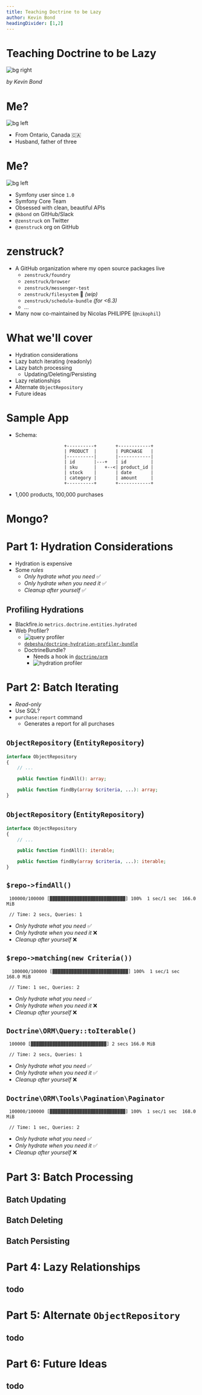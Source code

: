 ```yaml
---
title: Teaching Doctrine to be Lazy
author: Kevin Bond
headingDivider: [1,2]
---
```


# Teaching Doctrine to be Lazy

<!--
_footer: 'Image Credit: Sébastien Lavalaye'
_class: lead
-->

![bg right](https://images.unsplash.com/photo-1570314032164-6a08c8fa63d2?ixlib=rb-4.0.3&ixid=MnwxMjA3fDB8MHxwaG90by1wYWdlfHx8fGVufDB8fHx8&auto=format&fit=crop&w=687&q=80)

_by Kevin Bond_

# Me?

![bg left](slides/kids.jpg)

- From Ontario, Canada :canada:
- Husband, father of three

# Me?

![bg left](slides/pool.jpg)

- Symfony user since `1.0`
- Symfony Core Team
- Obsessed with clean, beautiful APIs
- `@kbond` on GitHub/Slack
- `@zenstruck` on Twitter
- `@zenstruck` org on GitHub

# zenstruck?

- A GitHub organization where my open source packages live
  - `zenstruck/foundry`
  - `zenstruck/browser`
  - `zenstruck/messenger-test`
  - `zenstruck/filesystem` :eyes: _(wip)_
  - `zenstruck/schedule-bundle` _(for <6.3)_
  - _..._
- Many now co-maintained by Nicolas PHILIPPE (`@nikophil`)

# What we'll cover

<!--
header: Teaching Doctrine to be Lazy
footer: 'Kevin Bond &#x2022; _@zenstruck_ &#x2022; _github.com/kbond_'
paginate: true
-->

* Hydration considerations
* Lazy batch iterating (readonly)
* Lazy batch processing
  - Updating/Deleting/Persisting
* Lazy relationships
* Alternate `ObjectRepository`
* Future ideas

# Sample App

- Schema:
  ```
                    +----------+       +------------+
                    | PRODUCT  |       | PURCHASE   |
                    |----------|       |------------|
                    | id       |---+   | id         |
                    | sku      |   +--<| product_id |
                    | stock    |       | date       |
                    | category |       | amount     |
                    +----------+       +------------+
  ```
- 1,000 products, 100,000 purchases

# Mongo?

<!--
_class: title-slide
-->

<!--
With some tweaks, this should/could apply to any `doctrine/persistence` implementation.
-->

# Part 1: Hydration Considerations

* Hydration is expensive
* Some _rules_
  * _Only hydrate what you need_ :white_check_mark:
  * _Only hydrate when you need it_ :white_check_mark:
  * _Cleanup after yourself_ :white_check_mark:

## Profiling Hydrations

<!--
header: Teaching Doctrine to be Lazy - Part 1: Hydration Considerations
-->

* Blackfire.io `metrics.doctrine.entities.hydrated`
* Web Profiler?
  * ![query profiler](slides/profiler-query.png)
  * [`debesha/doctrine-hydration-profiler-bundle`](https://github.com/debesha/DoctrineProfileExtraBundle)
  * DoctrineBundle?
    * Needs a hook in [`doctrine/orm`](https://github.com/doctrine/orm/pull/9545)
    * ![hydration profiler](slides/profiler-hydrations.png)

# Part 2: Batch Iterating

<!--
header: Teaching Doctrine to be Lazy
-->

* _Read-only_
* Use SQL?
* `purchase:report` command
  - Generates a report for all purchases

## `ObjectRepository` (`EntityRepository`)

<!--
header: Teaching Doctrine to be Lazy - Part 2: Batch Iterating
-->

```php
interface ObjectRepository
{
    // ...

    public function findAll(): array;

    public function findBy(array $criteria, ...): array;
}
```

## `ObjectRepository` (`EntityRepository`)

```php
interface ObjectRepository
{
    // ...

    public function findAll(): iterable;

    public function findBy(array $criteria, ...): iterable;
}
```

## `$repo->findAll()`

```
 100000/100000 [▓▓▓▓▓▓▓▓▓▓▓▓▓▓▓▓▓▓▓▓▓▓▓▓▓▓▓▓] 100%  1 sec/1 sec  166.0 MiB

 // Time: 2 secs, Queries: 1
```

* _Only hydrate what you need_ :white_check_mark:
* _Only hydrate when you need it_ :x:
* _Cleanup after yourself_ :x:

## `$repo->matching(new Criteria())`

```
  100000/100000 [▓▓▓▓▓▓▓▓▓▓▓▓▓▓▓▓▓▓▓▓▓▓▓▓▓▓▓▓] 100%  1 sec/1 sec  168.0 MiB

 // Time: 1 sec, Queries: 2
```

* _Only hydrate what you need_ :white_check_mark:
* _Only hydrate when you need it_ :x:
* _Cleanup after yourself_ :x:

## `Doctrine\ORM\Query::toIterable()`

```
 100000 [▓▓▓▓▓▓▓▓▓▓▓▓▓▓▓▓▓▓▓▓▓▓▓▓▓▓▓▓] 2 secs 166.0 MiB

 // Time: 2 secs, Queries: 1
```

* _Only hydrate what you need_ :white_check_mark:
* _Only hydrate when you need it_ :white_check_mark:
* _Cleanup after yourself_ :x:

## `Doctrine\ORM\Tools\Pagination\Paginator`

```
 100000/100000 [▓▓▓▓▓▓▓▓▓▓▓▓▓▓▓▓▓▓▓▓▓▓▓▓▓▓▓▓] 100%  1 sec/1 sec  168.0 MiB

 // Time: 1 sec, Queries: 2
```

* _Only hydrate what you need_ :white_check_mark:
* _Only hydrate when you need it_ :white_check_mark:
* _Cleanup after yourself_ :x:

# Part 3: Batch Processing

<!--
_class: title-slide
header: Teaching Doctrine to be Lazy
-->

## Batch Updating

<!--
header: Teaching Doctrine to be Lazy - Part 3: Batch Processing
-->

## Batch Deleting

## Batch Persisting

# Part 4: Lazy Relationships

<!--
_class: title-slide
header: Teaching Doctrine to be Lazy
-->

## todo

<!--
header: Teaching Doctrine to be Lazy - Part 4: Lazy Relationships
-->

# Part 5: Alternate `ObjectRepository`

<!--
_class: title-slide
header: Teaching Doctrine to be Lazy
-->

## todo

<!--
header: Teaching Doctrine to be Lazy - Part 5: Alternate ObjectRepository
-->

# Part 6: Future Ideas

<!--
_class: title-slide
header: Teaching Doctrine to be Lazy
-->

## todo

<!--
header: Teaching Doctrine to be Lazy - Part 6: Future Ideas
-->
